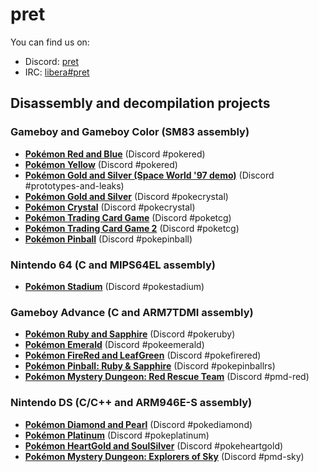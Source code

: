 # pret

You can find us on:

* Discord: [pret](https://discord.gg/d5dubZ3)
* IRC: [libera#pret](https://web.libera.chat/?#pret)

## Disassembly and decompilation projects
### Gameboy and Gameboy Color (SM83 assembly)
* [**Pokémon Red and Blue**](https://github.com/pret/pokered) (Discord #pokered)
* [**Pokémon Yellow**](https://github.com/pret/pokeyellow) (Discord #pokered)
* [**Pokémon Gold and Silver (Space World '97 demo)**](https://github.com/pret/pokegold-spaceworld) (Discord #prototypes-and-leaks)
* [**Pokémon Gold and Silver**](https://github.com/pret/pokegold) (Discord #pokecrystal)
* [**Pokémon Crystal**](https://github.com/pret/pokecrystal) (Discord #pokecrystal)
* [**Pokémon Trading Card Game**](https://github.com/pret/poketcg) (Discord #poketcg)
* [**Pokémon Trading Card Game 2**](https://github.com/pret/poketcg2) (Discord #poketcg)
* [**Pokémon Pinball**](https://github.com/pret/pokepinball) (Discord #pokepinball)

### Nintendo 64 (C and MIPS64EL assembly)
* [**Pokémon Stadium**](https://github.com/pret/pokestadium) (Discord #pokestadium)

### Gameboy Advance (C and ARM7TDMI assembly)
* [**Pokémon Ruby and Sapphire**](https://github.com/pret/pokeruby) (Discord #pokeruby)
* [**Pokémon Emerald**](https://github.com/pret/pokeemerald) (Discord #pokeemerald)
* [**Pokémon FireRed and LeafGreen**](https://github.com/pret/pokefirered) (Discord #pokefirered)
* [**Pokémon Pinball: Ruby & Sapphire**](https://github.com/pret/pokepinballrs) (Discord #pokepinballrs)
* [**Pokémon Mystery Dungeon: Red Rescue Team**](https://github.com/pret/pmd-red) (Discord #pmd-red)

### Nintendo DS (C/C++ and ARM946E-S assembly)
* [**Pokémon Diamond and Pearl**](https://github.com/pret/pokediamond) (Discord #pokediamond)
* [**Pokémon Platinum**](https://github.com/pret/pokeplatinum) (Discord #pokeplatinum)
* [**Pokémon HeartGold and SoulSilver**](https://github.com/pret/pokeheartgold) (Discord #pokeheartgold)
* [**Pokémon Mystery Dungeon: Explorers of Sky**](https://github.com/pret/pmd-sky) (Discord #pmd-sky)
